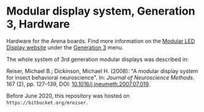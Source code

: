 # Modular display system, Generation 3, Hardware

Hardware for the Arena boards. Find more information on the [Modular LED Display website](https://reiserlab.github.io/Modular-LED-Display/) under the [Generation 3](https://reiserlab.github.io/Modular-LED-Display/G3) menu.

The whole system of 3rd generation modular displays was described in:

Reiser, Michael B.; Dickinson, Michael H. (2008): "A modular display system for insect behavioral neuroscience". In: *Journal of Neuroscience Methods*. 167 (2), pp.&nbsp;127–139, DOI: [10.1016/j.jneumeth.2007.07.019](https://doi.org/10.1016/j.jneumeth.2007.07.019).

Before June 2020, this repository was hosted on `https://bitbucket.org/mreiser`.
